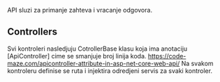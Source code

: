 API sluzi za primanje zahteva i vracanje odgovora.

## Controllers

Svi kontroleri nasledjuju CotrollerBase klasu koja ima anotaciju [ApiController] cime se smanjuje broj linija koda.
https://code-maze.com/apicontroller-attribute-in-asp-net-core-web-api/
Na svakom kontroleru definise se ruta i injektira odredjeni servis za svaki kontroler.